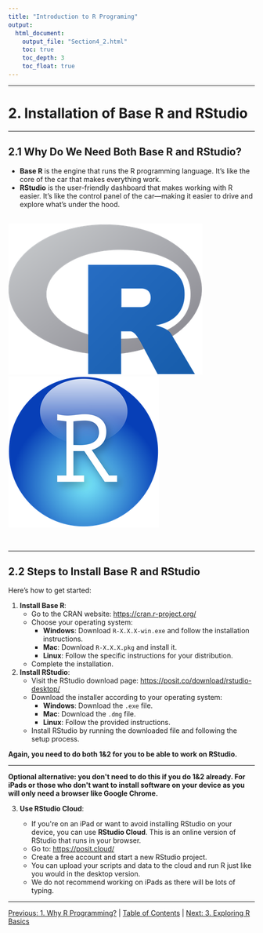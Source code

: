 ```yaml
---
title: "Introduction to R Programing"
output:
  html_document:
    output_file: "Section4_2.html"
    toc: true
    toc_depth: 3
    toc_float: true
---
```




---

# **2. Installation of Base R and RStudio**

------------------------------------------------------------------------

## **2.1 Why Do We Need Both Base R and RStudio?**

-   **Base R** is the engine that runs the R programming language. It’s
    like the core of the car that makes everything work.
-   **RStudio** is the user-friendly dashboard that makes working with R
    easier. It’s like the control panel of the car—making it easier to
    drive and explore what’s under the hood.

<br> ![baseR](baseR.png) ![RStudio](RStudio.png)

<br>

------------------------------------------------------------------------

## **2.2 Steps to Install Base R and RStudio**

Here’s how to get started:

1.  **Install Base R**:
    -   Go to the CRAN website: <https://cran.r-project.org/>
    -   Choose your operating system:
        -   **Windows**: Download `R-X.X.X-win.exe` and follow the
            installation instructions.
        -   **Mac**: Download `R-X.X.X.pkg` and install it.
        -   **Linux**: Follow the specific instructions for your
            distribution.
    -   Complete the installation.
2.  **Install RStudio**:
    -   Visit the RStudio download page:
        <https://posit.co/download/rstudio-desktop/>
    -   Download the installer according to your operating system:
        -   **Windows**: Download the `.exe` file.
        -   **Mac**: Download the `.dmg` file.
        -   **Linux**: Follow the provided instructions.
    -   Install RStudio by running the downloaded file and following the
        setup process.

**Again, you need to do both 1&2 for you to be able to work on
RStudio.**

------------------------------------------------------------------------

**Optional alternative: you don't need to do this if you do 1&2 already.
For iPads or those who don't want to install software on your device as
you will only need a browser like Google Chrome.**

3.  **Use RStudio Cloud**:

    -   If you're on an iPad or want to avoid installing RStudio on your
        device, you can use **RStudio Cloud**. This is an online version
        of RStudio that runs in your browser.
    -   Go to: <https://posit.cloud/>
    -   Create a free account and start a new RStudio project.
    -   You can upload your scripts and data to the cloud and run R just
        like you would in the desktop version.
    -   We do not recommend working on iPads as there will be lots of
        typing.

------------------------------------------------------------------------

[Previous: 1. Why R Programming?](why-r-programming.html) | [Table of Contents](index.html) | [Next: 3. Exploring R Basics](exploring-r-basics.html)   
